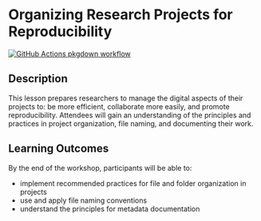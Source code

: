 
<!-- README.md is generated from README.Rmd. Please edit that file -->

# Organizing Research Projects for Reproducibility

<!-- badges: start -->

[![GitHub Actions pkgdown
workflow](https://github.com/ha0ye/intro-project-org/workflows/pkgdown/badge.svg)](https://github.com/ha0ye/intro-project-org/actions?query=workflow%3Apkgdown)

<!-- badges: end -->

## Description

This lesson prepares researchers to manage the digital aspects of their
projects to: be more efficient, collaborate more easily, and promote
reproducibility. Attendees will gain an understanding of the principles
and practices in project organization, file naming, and documenting
their work.

## Learning Outcomes

By the end of the workshop, participants will be able to:

-   implement recommended practices for file and folder organization in
    projects
-   use and apply file naming conventions
-   understand the principles for metadata documentation
